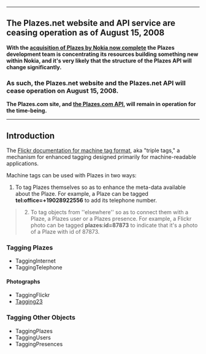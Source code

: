 
---


## The Plazes.net website and API service are ceasing operation as of August 15, 2008 ##

**With the [acquisition of Plazes by Nokia now complete](http://blog.plazes.com/?p=253) the Plazes development team is concentrating its resources building something new within Nokia, and it's very likely that the structure of the Plazes API will change significantly.**

### As such, the Plazes.net website and the Plazes.net API will cease operation on August 15, 2008. ###

**The Plazes.com site, and [the Plazes.com API](http://plazes.com/api/docs), will remain in operation for the time-being.**


---


## Introduction ##

The [Flickr documentation for machine tag format](http://www.flickr.com/groups/api/discuss/72157594497877875), aka "triple tags," a mechanism for enhanced tagging designed primarily for machine-readable applications.

Machine tags can be used with Plazes in two ways:

  1. To tag Plazes themselves so as to enhance the meta-data available about the Plaze. For example, a Plaze can be tagged **tel:office=+19028922556** to add its telephone number.

> 2. To tag objects from ''elsewhere'' so as to connect them with a Plaze, a Plazes user or a Plazes presence.  For example, a Flickr photo can be tagged **plazes:id=87873** to indicate that it's a photo of a Plaze with id of 87873.

### Tagging Plazes ###

  * TaggingInternet
  * TaggingTelephone

#### Photographs ####

  * TaggingFlickr
  * [Tagging23](Tagging23.md)

### Tagging Other Objects ###

  * TaggingPlazes
  * TaggingUsers
  * TaggingPresences
